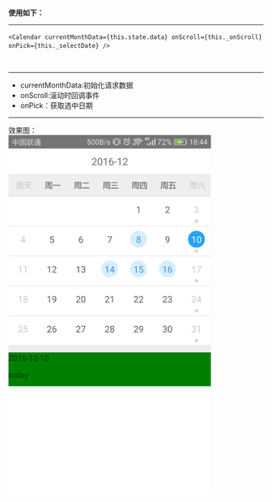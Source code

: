 **使用如下：**<hr>
`<Calendar
             currentMonthData={this.state.data}
             onScroll={this._onScroll}
             onPick={this._selectDate}
         />`

<br>
<hr/>
  <ul>
    <li>currentMonthData:初始化请求数据</li>  
    <li>onScroll:滚动时回调事件</li>
    <li>onPick：获取选中日期</li>
  </ul>
  
  <hr/>
 效果图：
 <img style="width:400px;display: block;" src="demo.png">  